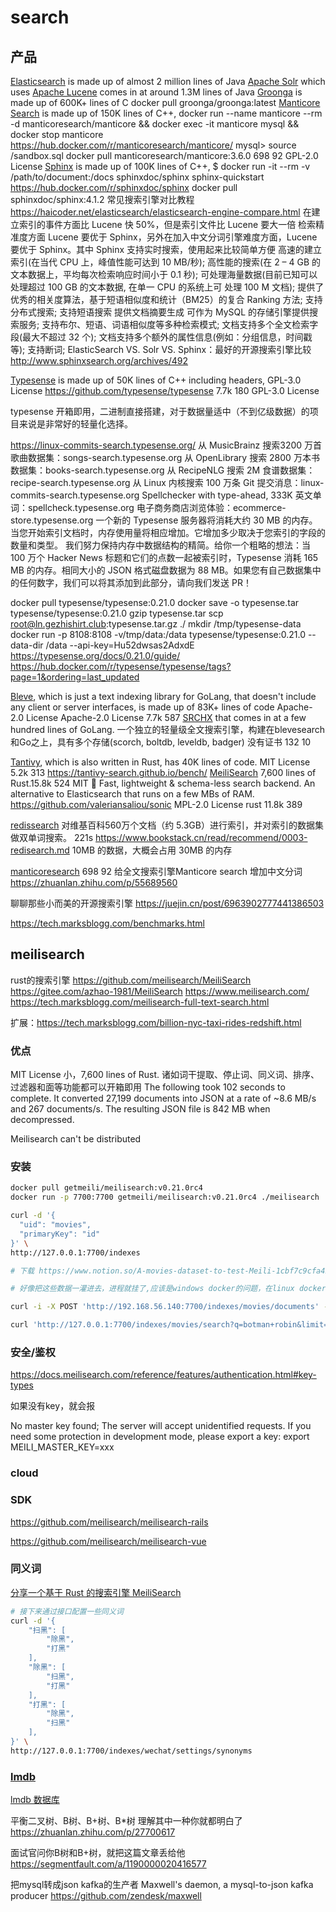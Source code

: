 # search

## 产品

[Elasticsearch](https://www.elastic.co/cn/) is made up of almost 2 million lines of Java
[Apache Solr](https://solr.apache.org/) which uses [Apache Lucene](https://lucene.apache.org/) comes in at around 1.3M lines of Java
[Groonga](https://groonga.org/) is made up of 600K+ lines of C
docker pull groonga/groonga:latest
[Manticore Search](https://manticoresearch.com/) is made up of 150K lines of C++,
docker run --name manticore --rm -d manticoresearch/manticore && docker exec -it manticore mysql && docker stop manticore
https://hub.docker.com/r/manticoresearch/manticore/
mysql> source /sandbox.sql
docker pull manticoresearch/manticore:3.6.0
698 92
 GPL-2.0 License
[Sphinx](http://sphinxsearch.com/) is made up of 100K lines of C++, 
$ docker run -it --rm -v /path/to/document:/docs sphinxdoc/sphinx sphinx-quickstart
https://hub.docker.com/r/sphinxdoc/sphinx
docker pull sphinxdoc/sphinx:4.1.2
常见搜索引擎对比教程
https://haicoder.net/elasticsearch/elasticsearch-engine-compare.html
在建立索引的事件方面比 Lucene 快 50%，但是索引文件比 Lucene 要大一倍
检索精准度方面 Lucene 要优于 Sphinx，另外在加入中文分词引擎难度方面，Lucene 要优于 Sphinx。其中 Sphinx 支持实时搜索，使用起来比较简单方便
高速的建立索引(在当代 CPU 上，峰值性能可达到 10 MB/秒);
高性能的搜索(在 2 – 4 GB 的文本数据上，平均每次检索响应时间小于 0.1 秒);
可处理海量数据(目前已知可以处理超过 100 GB 的文本数据, 在单一 CPU 的系统上可 处理 100 M 文档);
提供了优秀的相关度算法，基于短语相似度和统计（BM25）的复合 Ranking 方法;
支持分布式搜索;
支持短语搜索
提供文档摘要生成
可作为 MySQL 的存储引擎提供搜索服务;
支持布尔、短语、词语相似度等多种检索模式;
文档支持多个全文检索字段(最大不超过 32 个);
文档支持多个额外的属性信息(例如：分组信息，时间戳等);
支持断词;
ElasticSearch VS. Solr VS. Sphinx：最好的开源搜索引擎比较
http://www.sphinxsearch.org/archives/492

[Typesense](https://typesense.org/) is made up of 50K lines of C++ including headers, GPL-3.0 License
https://github.com/typesense/typesense 7.7k 180  GPL-3.0 License

typesense 开箱即用，二进制直接搭建，对于数据量适中（不到亿级数据）的项目来说是非常好的轻量化选择。

https://linux-commits-search.typesense.org/ 
从 MusicBrainz 搜索3200 万首歌曲数据集：songs-search.typesense.org
从 OpenLibrary 搜索 2800 万本书数据集：books-search.typesense.org
从 RecipeNLG 搜索 2M 食谱数据集：recipe-search.typesense.org
从 Linux 内核搜索 100 万条 Git 提交消息：linux-commits-search.typesense.org
Spellchecker with type-ahead, 333K 英文单词：spellcheck.typesense.org
电子商务商店浏览体验：ecommerce-store.typesense.org
一个新的 Typesense 服务器将消耗大约 30 MB 的内存。当您开始索引文档时，内存使用量将相应增加。它增加多少取决于您索引的字段的数量和类型。
我们努力保持内存中数据结构的精简。给你一个粗略的想法：当 100 万个 Hacker News 标题和它们的点数一起被索引时，Typesense 消耗 165 MB 的内存。相同大小的 JSON 格式磁盘数据为 88 MB。如果您有自己数据集中的任何数字，我们可以将其添加到此部分，请向我们发送 PR！

docker pull typesense/typesense:0.21.0
docker save -o typesense.tar typesense/typesense:0.21.0
gzip typesense.tar
scp root@ln.gezhishirt.club:typesense.tar.gz ./
mkdir /tmp/typesense-data
docker run -p 8108:8108 -v/tmp/data:/data typesense/typesense:0.21.0 --data-dir /data --api-key=Hu52dwsas2AdxdE
https://typesense.org/docs/0.21.0/guide/
https://hub.docker.com/r/typesense/typesense/tags?page=1&ordering=last_updated

[Bleve](https://github.com/blevesearch/bleve), which is just a text indexing library for GoLang, that doesn't include any client or server interfaces, is made up of 83K+ lines of code Apache-2.0 License
 Apache-2.0 License 7.7k 587
[SRCHX](https://github.com/alash3al/srchx) that comes in at a few hundred lines of GoLang.
一个独立的轻量级全文搜索引擎，构建在blevesearch和Go之上，具有多个存储(scorch, boltdb, leveldb, badger)
没有证书 132 10

[Tantivy](https://github.com/tantivy-search/tantivy), which is also written in Rust, has 40K lines of code.  MIT License 5.2k 313
  https://tantivy-search.github.io/bench/
[MeiliSearch](https://github.com/meilisearch/MeiliSearc) 7,600 lines of Rust.15.8k 524 MIT
🦔 Fast, lightweight & schema-less search backend. An alternative to Elasticsearch that runs on a few MBs of RAM.
https://github.com/valeriansaliou/sonic  MPL-2.0 License rust
11.8k 389

[redissearch](https://github.com/RediSearch/RediSearch)
对维基百科560万个文档（约 5.3GB）进行索引，并对索引的数据集做双单词搜索。
221s
https://www.bookstack.cn/read/recommend/0003-redisearch.md
10MB 的数据，大概会占用 30MB 的内存

[manticoresearch](https://github.com/manticoresoftware/manticoresearch)
698 92
给全文搜索引擎Manticore search 增加中文分词
https://zhuanlan.zhihu.com/p/55689560

聊聊那些小而美的开源搜索引擎
https://juejin.cn/post/6963902777441386503

 https://tech.marksblogg.com/benchmarks.html

## meilisearch

rust的搜索引擎
https://github.com/meilisearch/MeiliSearch
https://gitee.com/azhao-1981/MeiliSearch
https://www.meilisearch.com/
https://tech.marksblogg.com/meilisearch-full-text-search.html

扩展：https://tech.marksblogg.com/billion-nyc-taxi-rides-redshift.html

### 优点
 MIT License
小，7,600 lines of Rust.
诸如词干提取、停止词、同义词、排序、过滤器和面等功能都可以开箱即用
The following took 102 seconds to complete. It converted 27,199 documents into JSON at a rate of ~8.6 MB/s and 267 documents/s. The resulting JSON file is 842 MB when decompressed.

Meilisearch can't be distributed
### 安装
```bash
docker pull getmeili/meilisearch:v0.21.0rc4
docker run -p 7700:7700 getmeili/meilisearch:v0.21.0rc4 ./meilisearch

curl -d '{
  "uid": "movies",
  "primaryKey": "id"
}' \
http://127.0.0.1:7700/indexes

# 下载 https://www.notion.so/A-movies-dataset-to-test-Meili-1cbf7c9cfa4247249c40edfa22d7ca87#b5ae399b81834705ba5420ac70358a65

# 好像把这些数据一灌进去，进程就挂了,应该是windows docker的问题，在linux docker就没有问题

curl -i -X POST 'http://192.168.56.140:7700/indexes/movies/documents' --header 'content-type: application/json' --data-binary @movies.json

curl 'http://127.0.0.1:7700/indexes/movies/search?q=botman+robin&limit=2' | jq

```

### 安全/鉴权

https://docs.meilisearch.com/reference/features/authentication.html#key-types

如果没有key，就会报

No master key found; The server will accept unidentified requests. If you need some protection in development mode, please export a key: export MEILI_MASTER_KEY=xxx

### cloud
### SDK

https://github.com/meilisearch/meilisearch-rails

https://github.com/meilisearch/meilisearch-vue

### 同义词

[分享一个基于 Rust 的搜索引擎 MeiliSearch](https://www.v2ex.com/t/744135)

```bash
# 接下来通过接口配置一些同义词
curl -d '{
    "扫黑": [
        "除黑",
        "打黑"
    ],
    "除黑": [
        "扫黑",
        "打黑"
    ],
    "打黑": [
        "除黑",
        "扫黑"
    ],
}' \
http://127.0.0.1:7700/indexes/wechat/settings/synonyms
```

### [lmdb](http://www.lmdb.tech/doc/)

[lmdb 数据库](https://zhuanlan.zhihu.com/p/70359311)

平衡二叉树、B树、B+树、B*树 理解其中一种你就都明白了
https://zhuanlan.zhihu.com/p/27700617

面试官问你B树和B+树，就把这篇文章丢给他
https://segmentfault.com/a/1190000020416577


把mysql转成json kafka的生产者
Maxwell's daemon, a mysql-to-json kafka producer
https://github.com/zendesk/maxwell
